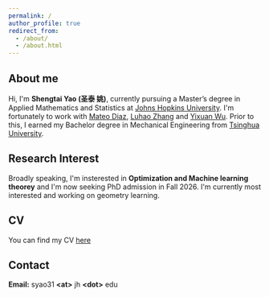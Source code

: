 ```yaml
---
permalink: /
author_profile: true
redirect_from: 
  - /about/
  - /about.html
---
```


## About me

Hi, I'm **Shengtai Yao (圣泰 姚)**, currently pursuing a Master’s degree in Applied Mathematics and Statistics at [Johns Hopkins University](https://www.jhu.edu/). I'm fortunately to work with [Mateo Diaz](https://mateodd25.github.io/), [Luhao Zhang](https://luhao-zhang.github.io/) and [Yixuan Wu](http://yixuanwu.page/). Prior to this, I earned my Bachelor degree in Mechanical Engineering from [Tsinghua University](https://www.tsinghua.edu.cn/en/). 

## Research Interest

Broadly speaking, I'm insterested in **Optimization and Machine learning theorey** and I'm now seeking PhD admission in Fall 2026. I'm currently most interested and working on geometry learning.

## CV

You can find my CV [here](/files/CV_9_17.pdf)


## Contact

**Email:** syao31 **\<at\>** jh **\<dot\>** edu


